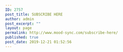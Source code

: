 ```yaml
---
ID: 2757
post_title: SUBSCRIBE HERE
author: admin
post_excerpt: ""
layout: page
permalink: http://www.mood-sync.com/subscribe-here/
published: true
post_date: 2019-12-21 01:52:56
---
```

<!-- wp:image {"id":2758,"sizeSlug":"large"} -->
<figure><img src="http://www.mood-sync.com/wp-content/uploads/2019/12/Subscribe-2-1.jpg" alt=""/></figure>
<!-- /wp:image -->

<!-- wp:paragraph -->
<p></p>
<!-- /wp:paragraph -->

<!-- wp:ninja-forms/form /-->

<!-- wp:image -->
<figure class="wp-block-image"><img alt=""/></figure>
<!-- /wp:image -->

<!-- wp:paragraph -->
<p></p>
<!-- /wp:paragraph -->